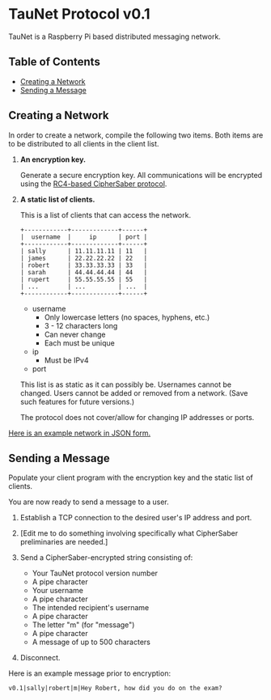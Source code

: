 TauNet Protocol v0.1
================================
TauNet is a Raspberry Pi based distributed messaging network.

Table of Contents
-----------------
 * [Creating a Network](#creating-a-network)
 * [Sending a Message](#sending-a-message)

Creating a Network
------------------
In order to create a network, compile the following two items.  Both items
are to be distributed to all clients in the client list.

1. **An encryption key.**

	Generate a secure encryption key.  All communications will be encrypted
	using the [RC4-based CipherSaber protocol](https://en.wikipedia.org/wiki/CipherSaber).

2. **A static list of clients.**

	This is a list of clients that can access the network.

	```
	+------------+-------------+------+
	|  username  |     ip      | port |
	+------------+-------------+------+
	| sally      | 11.11.11.11 | 11   |
	| james      | 22.22.22.22 | 22   |
	| robert     | 33.33.33.33 | 33   |
	| sarah      | 44.44.44.44 | 44   |
	| rupert     | 55.55.55.55 | 55   |
	| ...        | ...         | ...  |
	+------------+-------------+------+
	```

	* username
		* Only lowercase letters (no spaces, hyphens, etc.)
		* 3 - 12 characters long
		* Can never change
		* Each must be unique
	* ip
		* Must be IPv4
	* port

	This list is as static as it can possibly be.  Usernames cannot be changed.
	Users cannot be added or removed from a network.  (Save such features for
	future versions.)

	The protocol does not cover/allow for changing IP addresses or ports.

[Here is an example network in JSON form.](https://github.com/JVMartin/cs300-protocol/blob/master/network.json)

Sending a Message
-----------------------
Populate your client program with the encryption key and the static list of
clients.

You are now ready to send a message to a user.

1. Establish a TCP connection to the desired user's IP address and port.

2. \[Edit me to do something involving specifically what CipherSaber
	preliminaries are needed.\]

3. Send a CipherSaber-encrypted string consisting of:

	* Your TauNet protocol version number
	* A pipe character
	* Your username
	* A pipe character
	* The intended recipient's username
	* A pipe character
	* The letter "m" (for "message")
	* A pipe character
	* A message of up to 500 characters

4. Disconnect.

Here is an example message prior to encryption:
```
v0.1|sally|robert|m|Hey Robert, how did you do on the exam?
```
